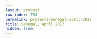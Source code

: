 ```yaml
---
layout: protest
row_index: 794
permalink: protests/senegal-april-2017
title: Senegal, April 2017
hidden: true
---
```

